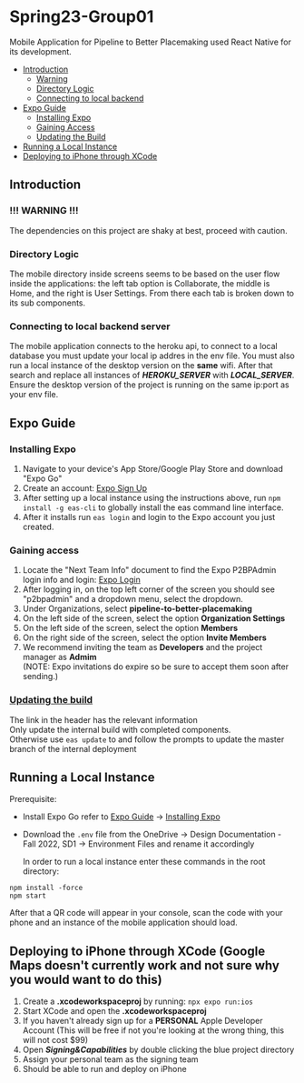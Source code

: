 # Spring23-Group01
Mobile Application for Pipeline to Better Placemaking used React Native for its development.

* [Introduction](#introduction)
   * [Warning](#-warning-)
   * [Directory Logic](#directory-logic)
   * [Connecting to local backend](#connecting-to-local-backend-server)
* [Expo Guide](#expo-guide)
   * [Installing Expo](#installing-expo)
   * [Gaining Access](#gaining-access)
   * [Updating the Build](#updating-the-build)
* [Running a Local Instance](#running-a-local-instance)
* [Deploying to iPhone through XCode](#deploying-to-iphone-through-xcode-google-maps-doesnt-currently-work-and-not-sure-why-you-would-want-to-do-this)

## Introduction
### !!! WARNING !!!
The dependencies on this project are shaky at best, proceed with caution.
### Directory Logic
The mobile directory inside screens seems to be based on the user flow inside the applications: the left tab option is Collaborate, the middle is Home, and the right is User Settings. From there each tab is broken down to its sub components.
### Connecting to local backend server
The mobile application connects to the heroku api, to connect to a local database you must update your local ip addres in the env file. You must also run a local instance of the desktop version on the **same** wifi. After that search and replace all instances of **_HEROKU_SERVER_** with **_LOCAL_SERVER_**. Ensure the desktop version of the project is running on the same ip:port as your env file.

## Expo Guide
### Installing Expo
1. Navigate to your device's App Store/Google Play Store and download "Expo Go"
2. Create an account: [Expo Sign Up](expo.dev/signup)
3. After setting up a local instance using the instructions above, run ```npm install -g eas-cli``` to globally install the eas command line interface.
4. After it installs run ```eas login``` and login to the Expo account you just created.

### Gaining access
1. Locate the "Next Team Info" document to find the Expo P2BPAdmin login info and login: [Expo Login](expo.dev/login)
2. After logging in, on the top left corner of the screen you should see "p2bpadmin" and a dropdown menu, select the dropdown.
3. Under Organizations, select **pipeline-to-better-placemaking**
4. On the left side of the screen, select the option **Organization Settings**
5. On the left side of the screen, select the option **Members**
6. On the right side of the screen, select the option **Invite Members**
7. We recommend inviting the team as **Developers** and the project manager as **Admim**  
   (NOTE: Expo invitations do expire so be sure to accept them soon after sending.)
### [Updating the build](https://docs.expo.dev/build/setup/)
The link in the header has the relevant information  
   Only update the internal build with completed components.  
   Otherwise use ```eas update``` to and follow the prompts to update the master branch of the internal deployment

## Running a Local Instance
Prerequisite: 
 * Install Expo Go refer to [Expo Guide](#expo-guide) -> [Installing Expo](#installing-expo)
 * Download the ```.env``` file from the OneDrive -> Design Documentation - Fall 2022, SD1 -> Environment Files and rename it accordingly  
   
   In order to run a local instance enter these commands in the root directory:
```
npm install -force
npm start
```
After that a QR code will appear in your console, scan the code with your phone and an instance of the mobile application should load.

## Deploying to iPhone through XCode (Google Maps doesn't currently work and not sure why you would want to do this)
1) Create a **.xcodeworkspaceproj** by running: ```npx expo run:ios```
2) Start XCode and open the **.xcodeworkspaceproj**
3) If you haven't already sign up for a **PERSONAL** Apple Developer Account (This will be free if not you're looking at the wrong thing, this will not cost $99)
4) Open **_Signing&Capabilities_** by double clicking the blue project directory
5) Assign your personal team as the signing team
6) Should be able to run and deploy on iPhone


